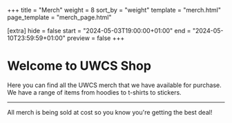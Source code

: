 +++
title = "Merch"
weight = 8
sort_by = "weight"
template = "merch.html"
page_template = "merch_page.html"

[extra]
hide = false
start = "2024-05-03T19:00:00+01:00"
end = "2024-05-10T23:59:59+01:00"
preview = false
+++

# Welcome to UWCS Shop

Here you can find all the UWCS merch that we have available for purchase. We have a range of items from hoodies to t-shirts to stickers.

***

All merch is being sold at cost so you know you're getting the best deal!